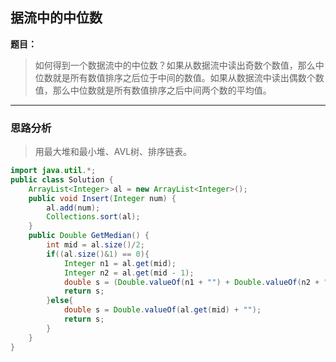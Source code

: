 ## 据流中的中位数

**题目：**
>如何得到一个数据流中的中位数？如果从数据流中读出奇数个数值，那么中位数就是所有数值排序之后位于中间的数值。如果从数据流中读出偶数个数值，那么中位数就是所有数值排序之后中间两个数的平均值。

---

### 思路分析

>用最大堆和最小堆、AVL树、排序链表。

```java
import java.util.*;
public class Solution {
    ArrayList<Integer> al = new ArrayList<Integer>();
    public void Insert(Integer num) {
        al.add(num);
        Collections.sort(al);
    }
    public Double GetMedian() {
        int mid = al.size()/2;
        if((al.size()&1) == 0){
            Integer n1 = al.get(mid);
            Integer n2 = al.get(mid - 1);
            double s = (Double.valueOf(n1 + "") + Double.valueOf(n2 + ""))/2;
            return s;
        }else{
            double s = Double.valueOf(al.get(mid) + "");
            return s;
        }
    }
}
```

